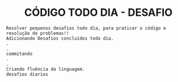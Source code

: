 <H1 align=center>CÓDIGO TODO DIA - DESAFIO </H1>

```
Resolver pequenos desafios todo dia, para praticar o código e resolução de problemas!!
Adicionando Desafios concluídos todo dia.
.
.
commitando
.
.
Criando fluência da linguagem.
desafios diarios

```
